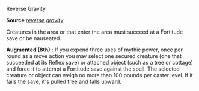 Reverse Gravity

**Source** [_reverse gravity_](/pathfinderRPG/prd/spells/reverseGravity.html#_reverse-gravity)

Creatures in the area or that enter the area must succeed at a Fortitude save or be nauseated.

**Augmented (8th)** : If you expend three uses of mythic power, once per round as a move action you may select one secured creature (one that succeeded at its Reflex save) or attached object (such as a tree or cottage) and force it to attempt a Fortitude save against the spell. The selected creature or object can weigh no more than 100 pounds per caster level. If it fails the save, it's pulled free and falls upward.


